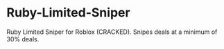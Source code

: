 # Ruby-Limited-Sniper
Ruby Limited Sniper for Roblox (CRACKED). Snipes deals at a minimum of 30% deals.
